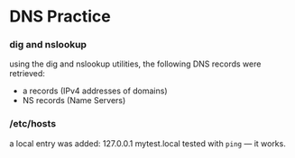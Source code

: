 # DNS Practice

### dig and nslookup

using the dig and nslookup utilities, the following DNS records were retrieved:
- a records (IPv4 addresses of domains)
- NS records (Name Servers)

### /etc/hosts

a local entry was added:
127.0.0.1 mytest.local
tested with `ping` — it works.
